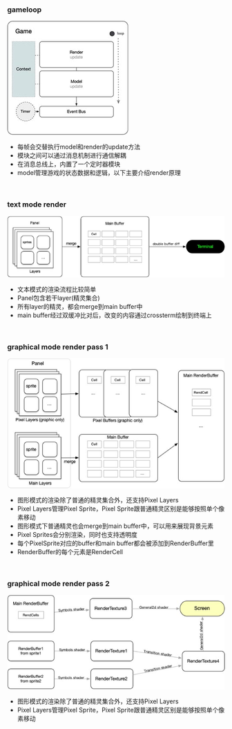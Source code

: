 ### gameloop

![gameloop](./p1.jpg)

- 每帧会交替执行model和render的update方法
- 模块之间可以通过消息机制进行通信解耦
- 在消息总线上，内置了一个定时器模块
- model管理游戏的状态数据和逻辑，以下主要介绍render原理

<br>

### text mode render

![textrender](./p2.jpg)

- 文本模式的渲染流程比较简单
- Panel包含若干layer(精灵集合)
- 所有layer的精灵，都会merge到main buffer中
- main buffer经过双缓冲比对后，改变的内容通过crossterm绘制到终端上

<br>

### graphical mode render pass 1

![graphrender1](./p3.jpg)

- 图形模式的渲染除了普通的精灵集合外，还支持Pixel Layers
- Pixel Layers管理Pixel Sprite，Pixel Sprite跟普通精灵区别是能够按照单个像素移动
- 图形模式下普通精灵也会merge到main buffer中，可以用来展现背景元素
- Pixel Sprites会分别渲染，同时也支持透明度
- 每个PixelSprite对应的buffer和main buffer都会被添加到RenderBuffer里
- RenderBuffer的每个元素是RenderCell

<br>

### graphical mode render pass 2

![graphrender2](./p4.jpg)

- 图形模式的渲染除了普通的精灵集合外，还支持Pixel Layers
- Pixel Layers管理Pixel Sprite，Pixel Sprite跟普通精灵区别是能够按照单个像素移动

<br>

